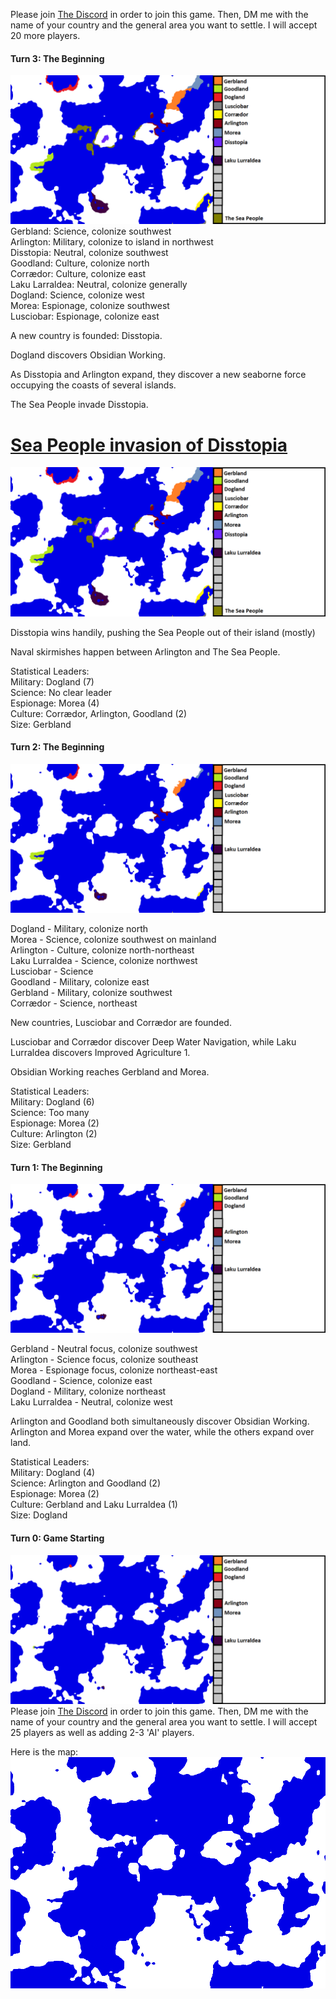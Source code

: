 Please join [The Discord](https://discord.gg/q8DEdhR) in order to join this game. Then, DM me with the name of your country and the general area you want to settle. I will accept 20 more players.

#### Turn 3: The Beginning
![Turn3](assets/Turn3.png)
Gerbland: Science, colonize southwest<br/>
Arlington: Military, colonize to island in northwest<br/>
Disstopia: Neutral, colonize southwest<br/>
Goodland: Culture, colonize north<br/>
Corrædor: Culture, colonize east<br/>
Laku Larraldea: Neutral, colonize generally<br/>
Dogland: Science, colonize west<br/>
Morea: Espionage, colonize southwest<br/>
Lusciobar: Espionage, colonize east

A new country is founded: Disstopia.

Dogland discovers Obsidian Working.

As Disstopia and Arlington expand, they discover a new seaborne force occupying the coasts of several islands.

The Sea People invade Disstopia.

# [Sea People invasion of Disstopia](wars/war1.md)

![Turn3](assets/Turn3b.png)

Disstopia wins handily, pushing the Sea People out of their island (mostly)

Naval skirmishes happen between Arlington and The Sea People.

Statistical Leaders:<br/>
Military: Dogland (7)<br/>
Science: No clear leader<br/>
Espionage: Morea (4)<br/>
Culture: Corrædor, Arlington, Goodland (2)<br/>
Size: Gerbland

#### Turn 2: The Beginning

![Turn2](assets/Turn2x.png)

Dogland - Military, colonize north<br/>
Morea - Science, colonize southwest on mainland<br/>
Arlington - Culture, colonize north-northeast<br/>
Laku Lurraldea - Science, colonize northwest<br/>
Lusciobar - Science<br/>
Goodland - Military, colonize east<br/>
Gerbland - Military, colonize southwest<br/>
Corrædor - Science, northeast

New countries, Lusciobar and Corrædor are founded.

Lusciobar and Corrædor discover Deep Water Navigation, while Laku Lurraldea discovers Improved Agriculture 1.

Obsidian Working reaches Gerbland and Morea.

Statistical Leaders:<br/>
Military: Dogland (6)<br/>
Science: Too many<br/>
Espionage: Morea (2)<br/>
Culture: Arlington (2)<br/>
Size: Gerbland

#### Turn 1: The Beginning

![Turn1](assets/Turn1.png)

Gerbland - Neutral focus, colonize southwest<br/>
Arlington - Science focus, colonize southeast<br/>
Morea - Espionage focus, colonize northeast-east<br/>
Goodland - Science, colonize east<br/>
Dogland - Military, colonize northeast<br/>
Laku Lurraldea - Neutral, colonize west

Arlington and Goodland both simultaneously discover Obsidian Working. Arlington and Morea expand over the water, while the others expand over land.

Statistical Leaders:<br/>
Military: Dogland (4)<br/>
Science: Arlington and Goodland (2)<br/>
Espionage: Morea (2)<br/>
Culture: Gerbland and Laku Lurraldea (1)<br/>
Size: Dogland

#### Turn 0: Game Starting

![Turn0](assets/Turn0.png)
Please join [The Discord](https://discord.gg/q8DEdhR) in order to join this game. Then, DM me with the name of your country and the general area you want to settle. I will accept 25 players as well as adding 2-3 'AI' players.

Here is the map:
![Basemap](assets/BaseMap.png)
